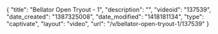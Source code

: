 {
    "title": "Bellator Open Tryout - 1",
    "description": "",
    "videoid": "137539",
    "date_created": "1387325008",
    "date_modified": "1418181134",
    "type": "captivate",
    "layout": "video",
    "url": "\/v\/bellator-open-tryout-1\/137539"
}